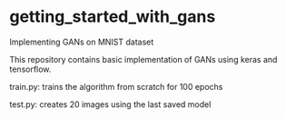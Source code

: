 # getting_started_with_gans
Implementing GANs on MNIST dataset

This repository contains basic implementation of GANs using keras and tensorflow.

train.py: trains the algorithm from scratch for 100 epochs

test.py: creates 20 images using the last saved model
